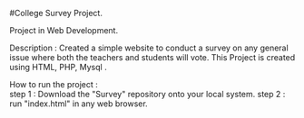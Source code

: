 #College Survey Project.

Project in Web Development.

Description : Created a simple website to conduct a survey on any general issue where both the teachers and students will vote.
              This Project is created using HTML, PHP, Mysql .
              
How to run the project :          
        step 1 : Download the "Survey" repository onto your local system.
        step 2 : run "index.html" in any web browser.
        
        
                
